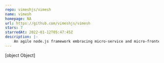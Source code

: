 ```yaml
---
repo: vimeshjs/vimesh
name: vimesh
homepage: NA
url: https://github.com/vimeshjs/vimesh
stars: 7
starredAt: 2022-01-12T05:47:45Z
description: |-
    An agile node.js framework embracing micro-service and micro-frontend
---
```


[object Object]
